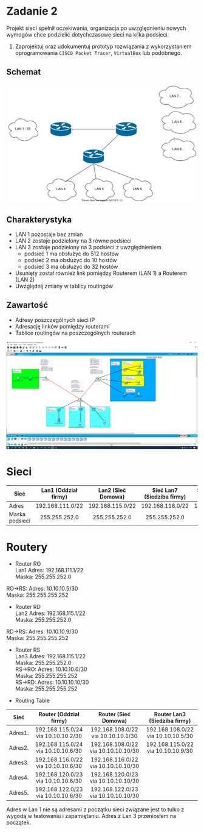 # Zadanie 2

Projekt sieci spełnił oczekiwania, organizacja po uwzględnieniu nowych wymogów chce podzielić dotychczasowe sieci na kilka podsieci.

1. Zaprojektuj oraz udokumentuj prototyp rozwiązania z wykorzystaniem oprogramowania ``CISCO Packet Tracer``, ``VirtualBox`` lub podobnego. 

## Schemat

![zadanie 2](stage-02.svg)

## Charakterystyka
  * LAN 1 pozostaje bez zmian
  * LAN 2 zostaje podzielony na 3 równe podsieci
  * LAN 3 zostaje podzielony na 3 podsieci z uwzględnieniem
    * podsieć 1 ma obsłużyć do 512 hostów
    * podsieć 2 ma obsłużyć do 10 hostów
    * podsieć 3 ma obsłużyć do 32 hostów
  * Usunięty został również link pomiędzy Routerem (LAN 1) a Routerem (LAN 2)
  * Uwzględnij zmiany w tablicy routingów

## Zawartość

 * Adresy poszczególnych sieci IP
 * Adresację linków pomiędzy routerami
 * Tablice routingów na poszczególnych routerach
 
 ![zadanie 2](Zadanie2.png)
 
 # Sieci
|Sieć           | Lan1 (Oddział firmy)  | Lan2 (Sieć Domowa) | Sieć Lan7 (Siedziba firmy) | Sieć Lan8 (Dział sprzedaży) | Sieć Lan9 (Dział ogólny)|
|---------------|:---------------------:|:------------------:|:--------------------------:|:---------------------------:|---------------------------:|
|Adres          | 192.168.111.0/22      | 192.168.115.0/22   | 192.168.116.0/22           | 192.168.120.0/23            | 192.168.122/23|
|Maska podsieci | 255.255.252.0         | 255.255.252.0      | 255.255.252.0              |255.255.254.0                |255.255.254.0                                     |



# Routery

* Router RO  
Lan1
Adres: 192.168.111.1/22  
Maska: 255.255.252.0  
  
RO->RS: 
Adres: 10.10.10.5/30  
Maska: 255.255.255.252  

* Router RD  
Lan2
Adres: 192.168.115.1/22  
Maska: 255.255.252.0  
 
RD->RS: 
Adres: 10.10.10.9/30  
Maska: 255.255.255.252  


* Router RS  
Lan3
Adres: 192.168.115.1/22  
Maska: 255.255.252.0  
RS->RO: 
Adres: 10.10.10.6/30  
Maska: 255.255.255.252  
RS->RD: 
Adres: 10.10.10.10/30  
Maska: 255.255.255.252  

 * Routing Table
 
|Sieć        | Router (Oddział firmy)             | Router (Sieć Domowa)                | Router Lan3 (Siedziba firmy)       |
|------------|:----------------------------------:|:-----------------------------------:|:----------------------------------:|
|Adres1.     | 192.168.115.0/24 via 10.10.10.2/30 | 192.168.108.0/22 via 10.10.10.1/30  | 192.168.108.0/22 via 10.10.10.5/30 |
|Adres2.     | 192.168.115.0/24 via 10.10.10.6/30 | 192.168.108.0/22 via 10.10.10.10/30 | 192.168.115.0/22 via 10.10.10.9/30 |
|Adres3.     | 192.168.116.0/22 via 10.10.10.6/30 | 192.168.116.0/22 via 10.10.10.10/30 |                                    |
|Adres4.     | 192.168.120.0/23 via 10.10.10.6/30 | 192.168.120.0/23 via 10.10.10.10/30 |                                    |
|Adres5.     | 192.168.122.0/23 via 10.10.10.6/30 | 192.168.122.0/23 via 10.10.10.10/30 |                                    |



Adres w Lan 1 nie są adresami z początku sieci związane jest to tulko z wygodą w testowaniu i zapamiętaniu.
Adres z Lan 3 przeniosłem na początek.
